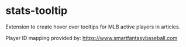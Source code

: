 # stats-tooltip
Extension to create hover over tooltips for MLB active players in articles.

Player ID mapping provided by: https://www.smartfantasybaseball.com